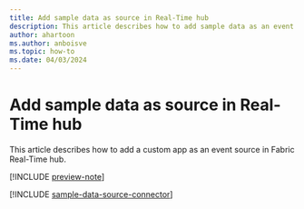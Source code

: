 ```yaml
---
title: Add sample data as source in Real-Time hub
description: This article describes how to add sample data as an event source in Fabric Real-Time hub. 
author: ahartoon
ms.author: anboisve
ms.topic: how-to
ms.date: 04/03/2024
---
```


# Add sample data as source in Real-Time hub
This article describes how to add a custom app as an event source in Fabric Real-Time hub. 

[!INCLUDE [preview-note](./includes/preview-note.md)]

[!INCLUDE [sample-data-source-connector](../real-time-intelligence/event-streams/includes/sample-data-source-connector.md)]
